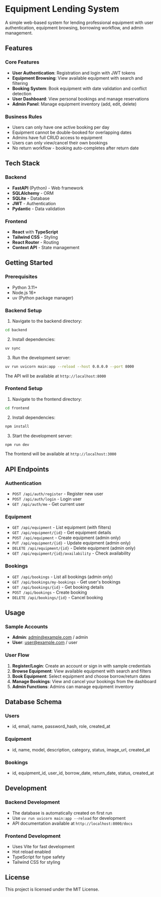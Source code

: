 # Equipment Lending System

A simple web-based system for lending professional equipment with user authentication, equipment browsing, borrowing workflow, and admin management.

## Features

### Core Features
- **User Authentication**: Registration and login with JWT tokens
- **Equipment Browsing**: View available equipment with search and filtering
- **Booking System**: Book equipment with date validation and conflict detection
- **User Dashboard**: View personal bookings and manage reservations
- **Admin Panel**: Manage equipment inventory (add, edit, delete)

### Business Rules
- Users can only have one active booking per day
- Equipment cannot be double-booked for overlapping dates
- Admins have full CRUD access to equipment
- Users can only view/cancel their own bookings
- No return workflow - booking auto-completes after return date

## Tech Stack

### Backend
- **FastAPI** (Python) - Web framework
- **SQLAlchemy** - ORM
- **SQLite** - Database
- **JWT** - Authentication
- **Pydantic** - Data validation

### Frontend
- **React** with **TypeScript**
- **Tailwind CSS** - Styling
- **React Router** - Routing
- **Context API** - State management

## Getting Started

### Prerequisites
- Python 3.11+
- Node.js 16+
- uv (Python package manager)

### Backend Setup

1. Navigate to the backend directory:
```bash
cd backend
```

2. Install dependencies:
```bash
uv sync
```

3. Run the development server:
```bash
uv run uvicorn main:app --reload --host 0.0.0.0 --port 8000
```

The API will be available at `http://localhost:8000`

### Frontend Setup

1. Navigate to the frontend directory:
```bash
cd frontend
```

2. Install dependencies:
```bash
npm install
```

3. Start the development server:
```bash
npm run dev
```

The frontend will be available at `http://localhost:3000`

## API Endpoints

### Authentication
- `POST /api/auth/register` - Register new user
- `POST /api/auth/login` - Login user
- `GET /api/auth/me` - Get current user

### Equipment
- `GET /api/equipment` - List equipment (with filters)
- `GET /api/equipment/{id}` - Get equipment details
- `POST /api/equipment` - Create equipment (admin only)
- `PUT /api/equipment/{id}` - Update equipment (admin only)
- `DELETE /api/equipment/{id}` - Delete equipment (admin only)
- `GET /api/equipment/{id}/availability` - Check availability

### Bookings
- `GET /api/bookings` - List all bookings (admin only)
- `GET /api/bookings/my-bookings` - Get user's bookings
- `GET /api/bookings/{id}` - Get booking details
- `POST /api/bookings` - Create booking
- `DELETE /api/bookings/{id}` - Cancel booking

## Usage

### Sample Accounts
- **Admin**: admin@example.com / admin
- **User**: user@example.com / user

### User Flow
1. **Register/Login**: Create an account or sign in with sample credentials
2. **Browse Equipment**: View available equipment with search and filters
3. **Book Equipment**: Select equipment and choose borrow/return dates
4. **Manage Bookings**: View and cancel your bookings from the dashboard
5. **Admin Functions**: Admins can manage equipment inventory

## Database Schema

### Users
- id, email, name, password_hash, role, created_at

### Equipment
- id, name, model, description, category, status, image_url, created_at

### Bookings
- id, equipment_id, user_id, borrow_date, return_date, status, created_at

## Development

### Backend Development
- The database is automatically created on first run
- Use `uv run uvicorn main:app --reload` for development
- API documentation available at `http://localhost:8000/docs`

### Frontend Development
- Uses Vite for fast development
- Hot reload enabled
- TypeScript for type safety
- Tailwind CSS for styling

## License

This project is licensed under the MIT License.
